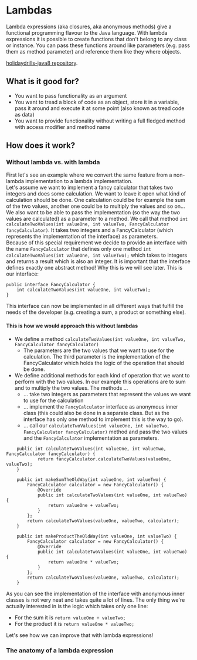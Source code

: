 # Lambdas
Lambda expressions (aka closures, aka anonymous methods) give a functional programming flavour to the Java language. With lambda expressions
it is possible to create functions that don't belong to any class or instance. You can pass these functions around
like parameters (e.g. pass them as method parameter) and reference them like they where objects.

[holidaydrills-java8 repository](https://github.com/Holidaydrills/holidaydrills-Java8/tree/master/src/main/java/com/holidaydrills/methodreference).

## What is it good for?
* You want to pass functionality as an argument
* You want to tread a block of code as an object, store it in a variable, pass it around and execute it at some point 
(also known as tread code as data)
* You want to provide functionality without writing a full fledged method with access modifier and method name

## How does it work?
### Without lambda vs. with lambda
First let's see an example where we convert the same feature from a non-lambda implementation to a lambda 
implementation.  
Let's assume we want to implement a fancy calculator that takes two integers and does some calculation. We want to leave
it open what kind of calculation should be done. One calculation could be for example the sum of the two values, another
one could be to multiply the values and so on...  
We also want to be able to pass the implementation (so the way the two values are calculated) as a parameter to a 
method. We call that method `int calculateTwoValues(int valueOne, int valueTwo, FancyCalculator fancyCalculator)`. It 
takes two integers and a FancyCalculator (which represents the implementation of the interface) as parameters.  
Because of this special requirement we decide to provide an interface with the name `FancyCalculator` that 
defines only one method `int calculateTwoValues(int valueOne, int valueTwo);` which takes to integers and returns a 
result which is also an integer. It is important that the interface defines exactly one abstract method! Why this is we 
will see later. This is our interface:  
```
public interface FancyCalculator {
    int calculateTwoValues(int valueOne, int valueTwo);
}
```
This interface can now be implemented in all different ways that fulfill the needs of the developer (e.g. creating a 
sum, a product or something else).   
 
#### This is how we would approach this without lambdas
* We define a method `calculateTwoValues(int valueOne, int valueTwo, FancyCalculator fancyCalculator)`
   * The parameters are the two values that we want to use for the calculation. The third parameter is the 
   implementation of the FancyCalculator which holds the logic of the operation that should be done.
* We define additional methods for each kind of operation that we want to perform with the two values. In our example 
this operations are to sum and to multiply the two values. The methods ... 
   * ... take two integers as parameters that represent the values we want to use for the calculation
   * ... implement the `FancyCalculator` interface as anonymous inner class (this could also be done in a 
   separate class. But as the interface has only one method to implement this is the way to go).
   * ... call our `calculateTwoValues(int valueOne, int valueTwo, FancyCalculator fancyCalculator)` method 
   and pass the two values and the `FancyCalculator` implementation as parameters.   

```
    public int calculateTwoValues(int valueOne, int valueTwo, FancyCalculator fancyCalculator) {
            return fancyCalculator.calculateTwoValues(valueOne, valueTwo);
    }

    public int makeSumTheOldWay(int valueOne, int valueTwo) {
        FancyCalculator calculator = new FancyCalculator() {
            @Override
            public int calculateTwoValues(int valueOne, int valueTwo) {
                return valueOne + valueTwo;
            }
        };
        return calculateTwoValues(valueOne, valueTwo, calculator);
    }

    public int makeProductTheOldWay(int valueOne, int valueTwo) {
        FancyCalculator calculator = new FancyCalculator() {
            @Override
            public int calculateTwoValues(int valueOne, int valueTwo) {
                return valueOne * valueTwo;
            }
        };
        return calculateTwoValues(valueOne, valueTwo, calculator);
    }
```
As you can see the implementation of the interface with anonymous inner classes is not very neat and takes quite a lot
of lines. The only thing we're actually interested in is the logic which takes only one line:
* For the sum it is `return valueOne + valueTwo;`
* For the product it is `return valueOne * valueTwo;`  

Let's see how we can improve that with lambda expressions!
### The anatomy of a lambda expression


